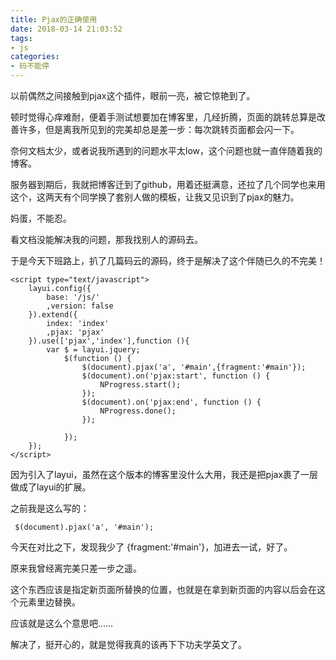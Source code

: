 ```yaml
---
title: Pjax的正确使用
date: 2018-03-14 21:03:52
tags:
- js
categories:
- 码不能停
---
```


以前偶然之间接触到pjax这个插件，眼前一亮，被它惊艳到了。

顿时觉得心痒难耐，便着手测试想要加在博客里，几经折腾，页面的跳转总算是改善许多，但是离我所见到的完美却总是差一步：每次跳转页面都会闪一下。

奈何文档太少，或者说我所遇到的问题水平太low，这个问题也就一直伴随着我的博客。
<!--more-->

服务器到期后，我就把博客迁到了github，用着还挺满意，还拉了几个同学也来用这个，这两天有个同学换了套别人做的模板，让我又见识到了pjax的魅力。

妈蛋，不能忍。

看文档没能解决我的问题，那我找别人的源码去。

于是今天下班路上，扒了几篇码云的源码，终于是解决了这个伴随已久的不完美！

```
<script type="text/javascript">
    layui.config({
        base: '/js/'
        ,version: false
    }).extend({
        index: 'index'
        ,pjax: 'pjax'
    }).use(['pjax','index'],function (){
        var $ = layui.jquery;
            $(function () {
                $(document).pjax('a', '#main',{fragment:'#main'});
                $(document).on('pjax:start', function () {
                    NProgress.start();
                });
                $(document).on('pjax:end', function () {
                    NProgress.done();
                });
                
            });
    });
</script>
```

因为引入了layui，虽然在这个版本的博客里没什么大用，我还是把pjax裹了一层做成了layui的扩展。

之前我是这么写的：
```
 $(document).pjax('a', '#main');
```

今天在对比之下，发现我少了 {fragment:'#main'}，加进去一试，好了。

原来我曾经离完美只差一步之遥。

这个东西应该是指定新页面所替换的位置，也就是在拿到新页面的内容以后会在这个元素里边替换。

应该就是这么个意思吧……

解决了，挺开心的，就是觉得我真的该再下下功夫学英文了。